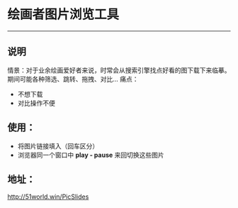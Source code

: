 # 绘画者图片浏览工具

---

## 说明

情景：对于业余绘画爱好者来说，时常会从搜索引擎找点好看的图下载下来临摹。期间可能各种筛选、跳转、拖拽、对比...
痛点：
 - 不想下载
 - 对比操作不便

## 使用：
 - 将图片链接填入（回车区分）
 - 浏览器同一个窗口中 **play - pause** 来回切换这些图片

## 地址：
http://51world.win/PicSlides
